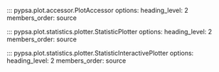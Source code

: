 <!--
SPDX-FileCopyrightText: PyPSA Contributors

SPDX-License-Identifier: CC-BY-4.0
-->

::: pypsa.plot.accessor.PlotAccessor
    options:
        heading_level: 2
        members_order: source

::: pypsa.plot.statistics.plotter.StatisticPlotter
    options:
        heading_level: 2
        members_order: source
        
::: pypsa.plot.statistics.plotter.StatisticInteractivePlotter
    options:
        heading_level: 2
        members_order: source